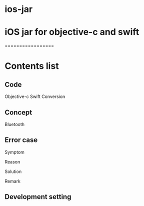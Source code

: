 # ios-jar

iOS jar for objective-c and swift
=================
=================



Contents list
============

Code
------------------------
Objective-c 
Swift
Conversion

Concept
----------------------------
Bluetooth



Error case
------------------------
Symptom

Reason

Solution

Remark



Development setting
------------------------





